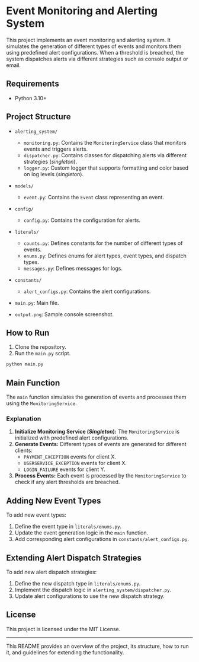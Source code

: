 # Event Monitoring and Alerting System

This project implements an event monitoring and alerting system. It simulates the generation of different types of events and monitors them using predefined alert configurations. When a threshold is breached, the system dispatches alerts via different strategies such as console output or email.

## Requirements

- Python 3.10+

## Project Structure

- `alerting_system/`
  - `monitoring.py`: Contains the `MonitoringService` class that monitors events and triggers alerts.
  - `dispatcher.py`: Contains classes for dispatching alerts via different strategies (_singleton_).
  - `logger.py`: Custom logger that supports formatting and color based on log levels (_singleton_).
- `models/`
  - `event.py`: Contains the `Event` class representing an event.
- `config/`
  - `config.py`: Contains the configuration for alerts.

- `literals/`
  - `counts.py`: Defines constants for the number of different types of events.
  - `enums.py`: Defines enums for alert types, event types, and dispatch types.
  - `messages.py`: Defines messages for logs.
- `constants/`
  - `alert_configs.py`: Contains the alert configurations.
- `main.py`: Main file.
- `output.png`: Sample console screenshot.

## How to Run

1. Clone the repository.
2. Run the `main.py` script.

```bash
python main.py
```

## Main Function

The `main` function simulates the generation of events and processes them using the `MonitoringService`. 

### Explanation

1. **Initialize Monitoring Service (_Singleton_):** The `MonitoringService` is initialized with predefined alert configurations.
2. **Generate Events:** Different types of events are generated for different clients:
   - `PAYMENT_EXCEPTION` events for client X.
   - `USERSERVICE_EXCEPTION` events for client X.
   - `LOGIN_FAILURE` events for client Y.
3. **Process Events:** Each event is processed by the `MonitoringService` to check if any alert thresholds are breached.

## Adding New Event Types

To add new event types:
1. Define the event type in `literals/enums.py`.
2. Update the event generation logic in the `main` function.
3. Add corresponding alert configurations in `constants/alert_configs.py`.

## Extending Alert Dispatch Strategies

To add new alert dispatch strategies:
1. Define the new dispatch type in `literals/enums.py`.
2. Implement the dispatch logic in `alerting_system/dispatcher.py`.
3. Update alert configurations to use the new dispatch strategy.

## License

This project is licensed under the MIT License.

---

This README provides an overview of the project, its structure, how to run it, and guidelines for extending the functionality.